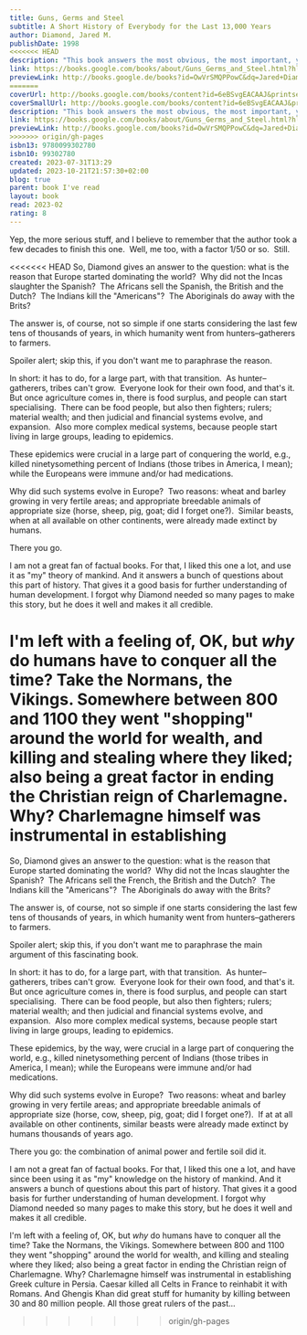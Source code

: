 ```yaml
---  
title: Guns, Germs and Steel  
subtitle: A Short History of Everybody for the Last 13,000 Years  
author: Diamond, Jared M.  
publishDate: 1998  
<<<<<<< HEAD
description: "This book answers the most obvious, the most important, yet the most difficult question about human history: why history unfolded so differently on different continents. Geography and biography, not race, moulded the contrasting fates of Europeans, Asians"  
link: https://books.google.com/books/about/Guns_Germs_and_Steel.html?hl=&id=OwVrSMQPPowC  
previewLink: http://books.google.de/books?id=OwVrSMQPPowC&dq=Jared+Diamond,+Guns,+Germs+and+Steel&hl=&as_pt=BOOKS&cd=14&source=gbs_api  
=======
coverUrl: http://books.google.com/books/content?id=6eBSvgEACAAJ&printsec=frontcover&img=1&zoom=1&source=gbs_api  
coverSmallUrl: http://books.google.com/books/content?id=6eBSvgEACAAJ&printsec=frontcover&img=1&zoom=5&source=gbs_api  
description: "This book answers the most obvious, the most important, yet the most difficult question about human history: why history unfolded so differently on different continents. Geography and biography, not race, moulded the contrasting fates of Europeans, Asians"  
link: https://books.google.com/books/about/Guns_Germs_and_Steel.html?hl=&id=OwVrSMQPPowC  
previewLink: http://books.google.com/books?id=OwVrSMQPPowC&dq=Jared+Diamond,+Guns,+Germs+and+Steel&hl=&as_pt=BOOKS&cd=14&source=gbs_api  
>>>>>>> origin/gh-pages
isbn13: 9780099302780  
isbn10: 99302780  
created: 2023-07-31T13:29  
updated: 2023-10-21T21:57:30+02:00  
blog: true  
parent: book I've read  
layout: book  
read: 2023-02  
rating: 8  
---  
```

  
Yep, the more serious stuff, and I believe to remember that the author took a few decades to finish this one.  Well, me too, with a factor 1/50 or so.  Still.  
  
<<<<<<< HEAD
So, Diamond gives an answer to the question: what is the reason that Europe started dominating the world?  Why did not the Incas slaughter the Spanish?  The Africans sell the Spanish, the British and the Dutch?  The Indians kill the "Americans"?  The Aboriginals do away with the Brits?  
  
The answer is, of course, not so simple if one starts considering the last few tens of thousands of years, in which humanity went from hunters–gatherers to farmers.    
  
Spoiler alert; skip this, if you don't want me to paraphrase the reason.  
  
In short: it has to do, for a large part, with that transition.  As hunter–gatherers, tribes can't grow.  Everyone look for their own food, and that's it.  But once agriculture comes in, there is food surplus, and people can start specialising.  There can be food people, but also then fighters; rulers; material wealth; and then judicial and financial systems evolve, and expansion.  Also more complex medical systems, because people start living in large groups, leading to epidemics.    
  
These epidemics were crucial in a large part of conquering the world, e.g., killed ninetysomething percent of Indians (those tribes in America, I mean); while the Europeans were immune and/or had medications.  
  
Why did such systems evolve in Europe?  Two reasons: wheat and barley growing in very fertile areas; and appropriate breedable animals of appropriate size (horse, sheep, pig, goat; did I forget one?).  Similar beasts, when at all available on other continents, were already made extinct by humans.  
  
There you go.  
  
I am not a great fan of factual books. For that, I liked this one a lot, and use it as "my" theory of mankind. And it answers a bunch of questions about this part of history. That gives it a good basis for further understanding of human development.  I forgot why Diamond needed so many pages to make this story, but he does it well and makes it all credible.   
  
I'm left with a feeling of, OK, but _why_ do humans have to conquer all the time? Take the Normans, the Vikings. Somewhere between 800 and 1100 they went "shopping" around the world for wealth, and killing and stealing where they liked; also being a great factor in ending the Christian reign of Charlemagne. Why?  Charlemagne himself was instrumental in establishing 
=======
So, Diamond gives an answer to the question: what is the reason that Europe started dominating the world?  Why did not the Incas slaughter the Spanish?  The Africans sell the French, the British and the Dutch?  The Indians kill the "Americans"?  The Aboriginals do away with the Brits?  
  
The answer is, of course, not so simple if one starts considering the last few tens of thousands of years, in which humanity went from hunters–gatherers to farmers.    
  
Spoiler alert; skip this, if you don't want me to paraphrase the main argument of this fascinating book.  
  
In short: it has to do, for a large part, with that transition.  As hunter–gatherers, tribes can't grow.  Everyone look for their own food, and that's it.  But once agriculture comes in, there is food surplus, and people can start specialising.  There can be food people, but also then fighters; rulers; material wealth; and then judicial and financial systems evolve, and expansion.  Also more complex medical systems, because people start living in large groups, leading to epidemics.    
  
These epidemics, by the way, were crucial in a large part of conquering the world, e.g., killed ninetysomething percent of Indians (those tribes in America, I mean); while the Europeans were immune and/or had medications.  
  
Why did such systems evolve in Europe?  Two reasons: wheat and barley growing in very fertile areas; and appropriate breedable animals of appropriate size (horse, cow, sheep, pig, goat; did I forget one?).  If at at all available on other continents, similar beasts were already made extinct by humans thousands of years ago.  
  
There you go: the combination of animal power and fertile soil  did it.  
  
I am not a great fan of factual books. For that, I liked this one a lot, and have since been using it as "my" knowledge on the history of mankind. And it answers a bunch of questions about this part of history. That gives it a good basis for further understanding of human development.  I forgot why Diamond needed so many pages to make this story, but he does it well and makes it all credible.   
  
I'm left with a feeling of, OK, but _why_ do humans have to conquer all the time? Take the Normans, the Vikings. Somewhere between 800 and 1100 they went "shopping" around the world for wealth, and killing and stealing where they liked; also being a great factor in ending the Christian reign of Charlemagne. Why?  Charlemagne himself was instrumental in establishing Greek culture in Persia.  Caesar killed all Celts in France to reinhabit it with Romans. And Ghengis Khan did great stuff for humanity by killing between 30 and 80 million people.  All those great rulers of the past...  
>>>>>>> origin/gh-pages
